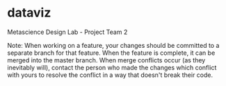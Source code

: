 # dataviz
Metascience Design Lab - Project Team 2

Note: When working on a feature, your changes should be 
committed to a separate branch for that feature. When the feature is complete,
it can be merged into the master branch. When merge conflicts occur (as they inevitably will),
contact the person who made the changes which conflict with yours
to resolve the conflict in a way that doesn't break their code.